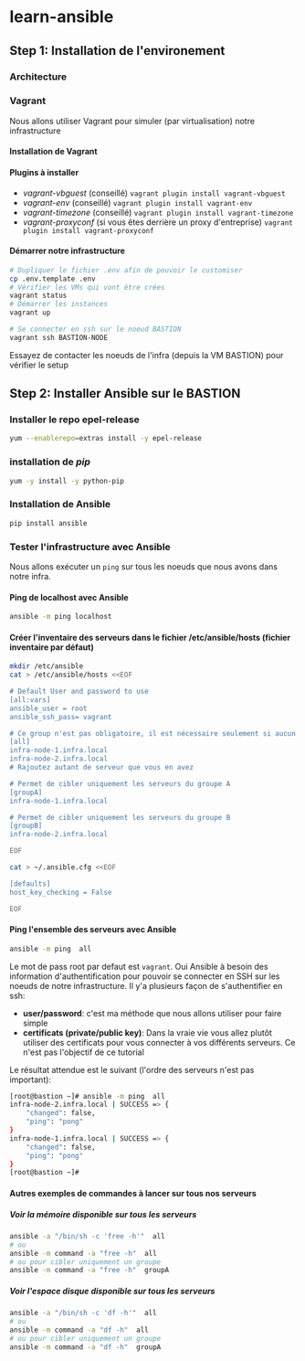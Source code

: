 # learn-ansible

## Step 1: Installation de l'environement

### Architecture

### Vagrant

Nous allons utiliser Vagrant pour simuler (par virtualisation) notre infrastructure

#### Installation de Vagrant

#### Plugins à installer

- *vagrant-vbguest* (conseillé) `vagrant plugin install vagrant-vbguest`
- *vagrant-env* (conseillé) `vagrant plugin install vagrant-env`
- *vagrant-timezone* (conseillé) `vagrant plugin install vagrant-timezone`
- *vagrant-proxyconf* (si vous êtes derrière un proxy d'entreprise) `vagrant plugin install vagrant-proxyconf`

#### Démarrer notre infrastructure

```sh
# Dupliquer le fichier .env afin de pouvoir le customiser
cp .env.template .env
# Vérifier les VMs qui vont être crées
vagrant status
# Démarrer les instances
vagrant up

# Se connecter en ssh sur le noeud BASTION
vagrant ssh BASTION-NODE
```

Essayez de contacter les noeuds de l'infra (depuis la VM BASTION) pour vérifier le setup

## Step 2: Installer Ansible sur le  BASTION

### Installer le repo epel-release

```sh
yum --enablerepo=extras install -y epel-release
```

### installation de *pip*

```sh
yum -y install -y python-pip
```

### Installation de Ansible

```sh
pip install ansible
```

### Tester l'infrastructure avec Ansible

Nous allons exécuter un `ping` sur tous les noeuds que nous avons dans notre infra.

#### Ping de localhost avec Ansible

```sh
ansible -m ping localhost
```

#### Créer l'inventaire des serveurs dans le fichier /etc/ansible/hosts (fichier inventaire par défaut)

```sh
mkdir /etc/ansible
cat > /etc/ansible/hosts <<EOF

# Default User and password to use
[all:vars]
ansible_user = root
ansible_ssh_pass= vagrant

# Ce group n'est pas obligatoire, il est nécessaire seulement si aucun autre groupe n'est définit
[all]
infra-node-1.infra.local
infra-node-2.infra.local
# Rajoutez autant de serveur que vous en avez

# Permet de cibler uniquement les serveurs du groupe A
[groupA]
infra-node-1.infra.local

# Permet de cibler uniquement les serveurs du groupe B
[groupB]
infra-node-2.infra.local

EOF

cat > ~/.ansible.cfg <<EOF

[defaults]
host_key_checking = False

EOF
```

#### Ping l'ensemble des serveurs avec Ansible

```sh
ansible -m ping  all
```

Le mot de pass root par defaut est `vagrant`. Oui Ansible à besoin des information d'authentification pour pouvoir se connecter en SSH sur les noeuds de notre infrastructure.
Il y'a plusieurs façon de s'authentifier en ssh:

- **user/password**: c'est ma méthode que nous allons utiliser pour faire simple
- **certificats (private/public key)**: Dans la vraie vie vous allez plutôt utiliser des certificats pour vous connecter à vos différents serveurs. Ce n'est pas l'objectif de ce tutorial


Le résultat attendue est le suivant (l'ordre des serveurs n'est pas important):

```sh
[root@bastion ~]# ansible -m ping  all
infra-node-2.infra.local | SUCCESS => {
    "changed": false,
    "ping": "pong"
}
infra-node-1.infra.local | SUCCESS => {
    "changed": false,
    "ping": "pong"
}
[root@bastion ~]#
```

#### Autres exemples de commandes à lancer sur tous nos serveurs

##### Voir la mémoire disponible sur tous les serveurs

```sh
ansible -a "/bin/sh -c 'free -h'"  all
# ou
ansible -m command -a "free -h"  all
# ou pour cibler uniquement un groupe
ansible -m command -a "free -h"  groupA
```

##### Voir l'espace disque disponible sur tous les serveurs

```sh
ansible -a "/bin/sh -c 'df -h'"  all
# ou
ansible -m command -a "df -h"  all
# ou pour cibler uniquement un groupe
ansible -m command -a "df -h"  groupA
```